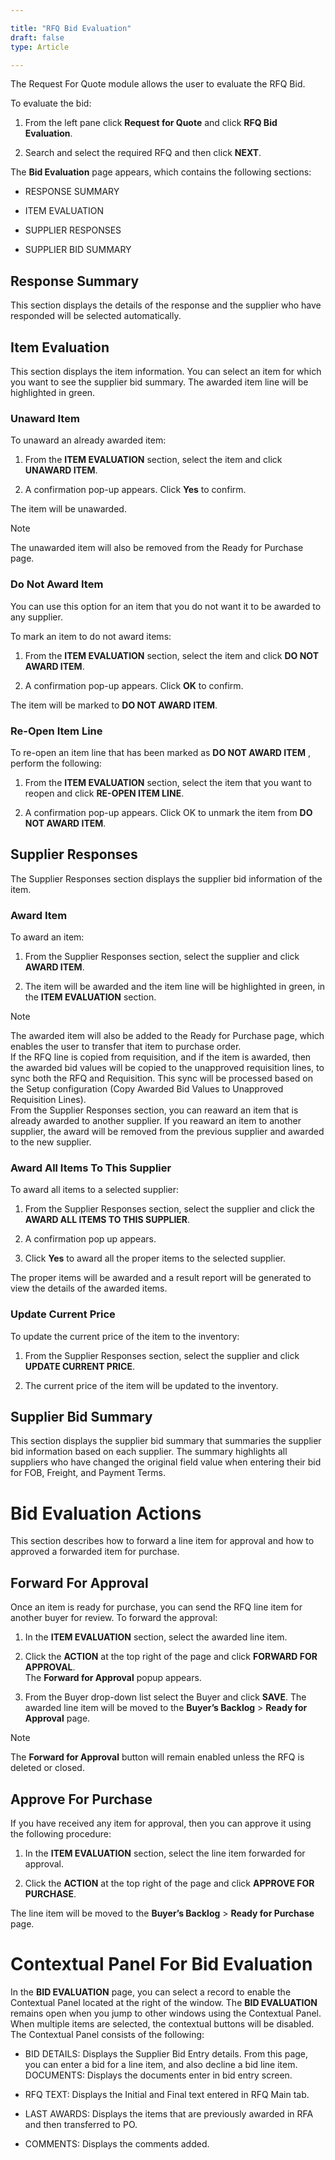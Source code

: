 ```yaml
---  

title: "RFQ Bid Evaluation"  
draft: false 
type: Article

---
```


The Request For Quote module allows the user to evaluate the RFQ Bid.

To evaluate the bid:

  1. From the left pane click **Request for Quote** and click **RFQ Bid Evaluation**.

  2. Search and select the required RFQ and then click **NEXT**. 

The **Bid Evaluation** page appears, which contains the following sections:

  * RESPONSE SUMMARY

  * ITEM EVALUATION

  * SUPPLIER RESPONSES

  * SUPPLIER BID SUMMARY

## Response Summary

This section displays the details of the response and the supplier who have
responded will be selected automatically.

## Item Evaluation

This section displays the item information. You can select an item for which
you want to see the supplier bid summary. The awarded item line will be
highlighted in green.

### Unaward Item

To unaward an already awarded item:

  1. From the **ITEM EVALUATION** section, select the item and click **UNAWARD ITEM**. 

  2. A confirmation pop-up appears. Click **Yes** to confirm.

The item will be unawarded.

>[!note]
>The unawarded item will also be removed from the Ready for Purchase page.

### Do Not Award Item

You can use this option for an item that you do not want it to be awarded to
any supplier.

To mark an item to do not award items:

  1. From the **ITEM EVALUATION** section, select the item and click **DO NOT AWARD ITEM**. 

  2. A confirmation pop-up appears. Click **OK** to confirm.

The item will be marked to **DO NOT AWARD ITEM**.

### Re-Open Item Line

To re-open an item line that has been marked as **DO NOT AWARD ITEM** ,
perform the following:

  1. From the **ITEM EVALUATION** section, select the item that you want to reopen and click **RE-OPEN ITEM LINE**. 

  2. A confirmation pop-up appears. Click OK to unmark the item from **DO NOT AWARD ITEM**.

## Supplier Responses

The Supplier Responses section displays the supplier bid information of the
item.

### Award Item

To award an item:

  1. From the Supplier Responses section, select the supplier and click **AWARD ITEM**. 

  2. The item will be awarded and the item line will be highlighted in green, in the **ITEM EVALUATION** section.

  
>[!note]
>The awarded item will also be added to the Ready for Purchase page, which enables the user to transfer that item to purchase order.  
If the RFQ line is copied from requisition, and if the item is awarded, then the awarded bid values will be copied to the unapproved requisition lines, to sync both the RFQ and Requisition. This sync will be processed based on the
Setup configuration (Copy Awarded Bid Values to Unapproved Requisition Lines).  
From the Supplier Responses section, you can reaward an item that is already awarded to another supplier. If you reaward an item to another supplier, the award will be removed from the previous supplier and awarded to the new supplier.

### Award All Items To This Supplier

To award all items to a selected supplier:

  1. From the Supplier Responses section, select the supplier and click the **AWARD ALL ITEMS TO THIS SUPPLIER**. 

  2. A confirmation pop up appears.

  3. Click **Yes** to award all the proper items to the selected supplier. 

The proper items will be awarded and a result report will be generated to view
the details of the awarded items.

### Update Current Price

To update the current price of the item to the inventory:

  1. From the Supplier Responses section, select the supplier and click **UPDATE CURRENT PRICE**. 

  2. The current price of the item will be updated to the inventory.

## Supplier Bid Summary

This section displays the supplier bid summary that summaries the supplier bid
information based on each supplier. The summary highlights all suppliers who
have changed the original field value when entering their bid for FOB,
Freight, and Payment Terms.

# Bid Evaluation Actions

This section describes how to forward a line item for approval and how to
approved a forwarded item for purchase.

## Forward For Approval

Once an item is ready for purchase, you can send the RFQ line item for another
buyer for review. To forward the approval:

  1. In the **ITEM EVALUATION** section, select the awarded line item.

  2. Click the **ACTION** at the top right of the page and click **FORWARD FOR APPROVAL**.  
The **Forward for Approval** popup appears.

  3. From the Buyer drop-down list select the Buyer and click **SAVE**. The awarded line item will be moved to the **Buyer’s Backlog** > **Ready for Approval** page.

  >[!note]   
  > The **Forward for Approval** button will remain enabled unless the RFQ is deleted or closed.

## Approve For Purchase

If you have received any item for approval, then you can approve it using the
following procedure:

  1. In the **ITEM EVALUATION** section, select the line item forwarded for approval.

  2. Click the **ACTION** at the top right of the page and click **APPROVE FOR PURCHASE**.

The line item will be moved to the **Buyer’s Backlog** > **Ready for
Purchase** page.

# Contextual Panel For Bid Evaluation

In the **BID EVALUATION** page, you can select a record to enable the
Contextual Panel located at the right of the window. The **BID EVALUATION**
remains open when you jump to other windows using the Contextual Panel. When
multiple items are selected, the contextual buttons will be disabled. The
Contextual Panel consists of the following:

  * BID DETAILS: Displays the Supplier Bid Entry details. From this page, you can enter a bid for a line item, and also decline a bid line item.  
DOCUMENTS: Displays the documents enter in bid entry screen.

  * RFQ TEXT: Displays the Initial and Final text entered in RFQ Main tab.

  * LAST AWARDS: Displays the items that are previously awarded in RFA and then transferred to PO.

  * COMMENTS: Displays the comments added.

